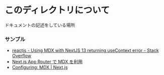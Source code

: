 # このディレクトリについて
ドキュメントの記述をしている場所

### サンプル
- [reactjs - Using MDX with NextJS 13 returning useContext error - Stack Overflow](https://stackoverflow.com/questions/75915454/using-mdx-with-nextjs-13-returning-usecontext-error)
- [Next.js App Router で MDX を利用](https://zenn.dev/hayato94087/articles/1411f7af3eaee4)
- [Configuring: MDX | Next.js](https://nextjs.org/docs/pages/building-your-application/configuring/mdx)
